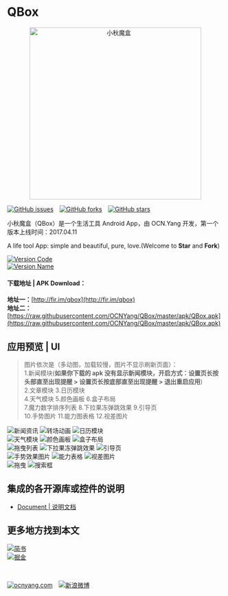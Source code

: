 # QBox  

<div  align="center">
<img src="http://obbu6r1mi.bkt.clouddn.com/qbox/qbox.png" width = "400" alt="小秋魔盒" align=center />
</div>

[![GitHub issues](https://img.shields.io/github/issues/OCNYang/QBox.svg)](https://github.com/OCNYang/QBox/issues)&ensp;&ensp;[![GitHub forks](https://img.shields.io/github/forks/OCNYang/QBox.svg)](https://github.com/OCNYang/QBox/network)&ensp;&ensp;[![GitHub stars](https://img.shields.io/github/stars/OCNYang/QBox.svg)](https://github.com/OCNYang/QBox/stargazers)  

小秋魔盒（QBox）是一个生活工具 Android App，由 OCN.Yang 开发，第一个版本上线时间：2017.04.11  

A life tool App: simple and beautiful, pure, love.(Welcome to **Star** and **Fork**)  

[![Version Code](https://img.shields.io/badge/Version%20Code-4-brightgreen.svg)](https://github.com/OCNYang/QBox)  
[![Version Name](https://img.shields.io/badge/Version%20Name-v1.6%20%E6%AD%A3%E5%BC%8F%E7%89%88-blue.svg)](https://github.com/OCNYang/QBox)  

#### 下载地址 | APK Download：

**地址一：**[http://fir.im/qbox](http://fir.im/qbox)  
**地址二：**[https://raw.githubusercontent.com/OCNYang/QBox/master/apk/QBox.apk](https://raw.githubusercontent.com/OCNYang/QBox/master/apk/QBox.apk)  

## 应用预览 | UI

> 图片依次是（多动图，加载较慢，图片不显示刷新页面）：  
> 1.新闻模块(**如果你下载的 apk 没有显示新闻模块，开启方式：设置页长按头部直至出现提醒 > 设置页长按底部直至出现提醒 > 退出重启应用**)  
> 2.文章模块 3.日历模块  
> 4.天气模块 5.颜色画板 6.盒子布局    
> 7.魔力数字排序列表 8.下拉果冻弹跳效果 9.引导页  
> 10.手势图片 11.能力图表格 12.视差图片  

![新闻资讯](http://obbu6r1mi.bkt.clouddn.com/qbox/list.png?imageView2/2/w/270/q/95)
![转场动画](http://obbu6r1mi.bkt.clouddn.com/qbox/skipanim.gif?imageView2/2/w/270/q/95)
![日历模块](http://obbu6r1mi.bkt.clouddn.com/qbox/cla.gif?imageView2/2/w/270/q/95)  
![天气模块](http://obbu6r1mi.bkt.clouddn.com/qbox/wealther.gif?imageView2/2/w/270/q/95)
![颜色画板](http://obbu6r1mi.bkt.clouddn.com/qbox/colorpicker.png?imageView2/2/w/270/q/95)
![盒子布局](http://obbu6r1mi.bkt.clouddn.com/qbox/flex.png?imageView2/2/w/270/q/95)  
![拖曳列表](http://obbu6r1mi.bkt.clouddn.com/qbox/recy_headerandfooter.gif?imageView2/2/w/270/q/95)
![下拉果冻弹跳效果](http://obbu6r1mi.bkt.clouddn.com/qbox/shuaxin.gif?imageView2/2/w/270/q/95)
![引导页](http://obbu6r1mi.bkt.clouddn.com/qbox/sliding.gif?imageView2/2/w/270/q/95)  
![手势效果图片](http://obbu6r1mi.bkt.clouddn.com/qbox/PinImageview.gif?imageView2/2/w/270/q/95)
![能力表格](http://obbu6r1mi.bkt.clouddn.com/qbox/mpandroidchart.gif?imageView2/2/w/270/q/95)
![视差图片](http://obbu6r1mi.bkt.clouddn.com/qbox/ken.gif?imageView2/2/w/270/q/95)  
![拖曳](http://obbu6r1mi.bkt.clouddn.com/qbox/recy_yidong.gif?imageView2/2/w/405/q/95)
![搜索框](http://obbu6r1mi.bkt.clouddn.com/qbox/searchLayout.gif?imageView2/2/w/405/q/95)

## 集成的各开源库或控件的说明

* [Document | 说明文档](https://github.com/OCNYang/QBox/wiki)

## 更多地方找到本文   

[![简书](https://img.shields.io/badge/%E7%AE%80%E4%B9%A6-http%3A%2F%2Fwww.jianshu.com%2Fp%2F3442a0b2eee1-blue.svg?style=social)](http://www.jianshu.com/p/3442a0b2eee1)  
[![掘金](https://img.shields.io/badge/%E6%8E%98%E9%87%91-https%3A%2F%2Fjuejin.im%2Fuser%2F593a09f9fe88c2006a0034ea-red.svg?style=social)](https://juejin.im/user/593a09f9fe88c2006a0034ea)  

<br>

[![ocnyang.com](https://img.shields.io/badge/%E6%88%91%E7%9A%84%E5%8D%9A%E5%AE%A2%E7%BD%91%E7%AB%99-www.ocnyang.com-lightgrey.svg?style=flat-square)](http://ocnyang.com/)&ensp;&ensp;[![新浪微博](https://img.shields.io/badge/%E6%96%B0%E6%B5%AA%E5%BE%AE%E5%8D%9A-%E6%AC%A7%E6%AC%A7%E5%BF%83%E5%BF%83-red.svg?style=flat-square)](http://weibo.com/shedoor/)
